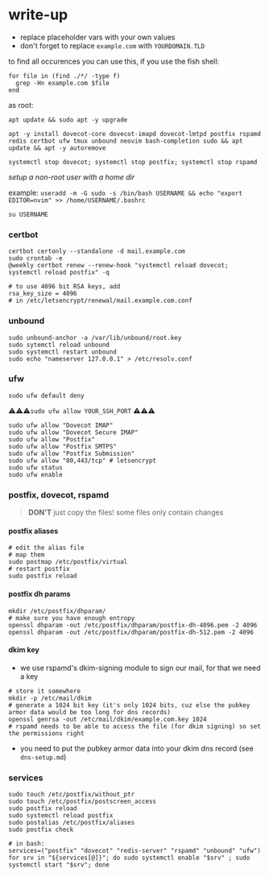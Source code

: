 # write-up

* replace placeholder vars with your own values
* don't forget to replace `example.com` with `YOURDOMAIN.TLD`

to find all occurences you can use this, if you use the fish shell:
```
for file in (find ./*/ -type f)
  grep -Hn example.com $file
end
```

as root:
```
apt update && sudo apt -y upgrade

apt -y install dovecot-core dovecot-imapd dovecot-lmtpd postfix rspamd redis certbot ufw tmux unbound neovim bash-completion sudo && apt update && apt -y autoremove

systemctl stop dovecot; systemctl stop postfix; systemctl stop rspamd
```

*setup a non-root user with a home dir*

example:
`useradd -m -G sudo -s /bin/bash USERNAME && echo "export EDITOR=nvim" >> /home/USERNAME/.bashrc`

`su USERNAME`

### certbot
```
certbot certonly --standalone -d mail.example.com
sudo crontab -e
@weekly certbot renew --renew-hook "systemctl reload dovecot; systemctl reload postfix" -q

# to use 4096 bit RSA keys, add
rsa_key_size = 4096
# in /etc/letsencrypt/renewal/mail.example.com.conf
```


### unbound
```
sudo unbound-anchor -a /var/lib/unbound/root.key
sudo sytemctl reload unbound
sudo systemctl restart unbound
sudo echo "nameserver 127.0.0.1" > /etc/resolv.conf
```

### ufw
`sudo ufw default deny`

⚠️⚠️⚠️`sudo ufw allow YOUR_SSH_PORT` ⚠️⚠️⚠️

```
sudo ufw allow "Dovecot IMAP"
sudo ufw allow "Dovecot Secure IMAP"
sudo ufw allow "Postfix"
sudo ufw allow "Postfix SMTPS"
sudo ufw allow "Postfix Submission"
sudo ufw allow "80,443/tcp" # letsencrypt
sudo ufw status
sudo ufw enable
```

### postfix, dovecot, rspamd
> **DON'T** just copy the files! some files only contain changes

#### postfix aliases
```
# edit the alias file
# map them
sudo postmap /etc/postfix/virtual
# restart postfix
sudo postfix reload
```

#### postfix dh params
```
mkdir /etc/postfix/dhparam/
# make sure you have enough entropy
openssl dhparam -out /etc/postfix/dhparam/postfix-dh-4096.pem -2 4096
openssl dhparam -out /etc/postfix/dhparam/postfix-dh-512.pem -2 4096
```


#### dkim key
* we use rspamd's dkim-signing module to sign our mail, for that we need a key

```
# store it somewhere
mkdir -p /etc/mail/dkim
# generate a 1024 bit key (it's only 1024 bits, cuz else the pubkey armor data would be too long for dns records)
openssl genrsa -out /etc/mail/dkim/example.com.key 1024
# rspamd needs to be able to access the file (for dkim signing) so set the permissions right
```

* you need to put the pubkey armor data into your dkim dns record (see `dns-setup.md`)

### services
```
sudo touch /etc/postfix/without_ptr
sudo touch /etc/postfix/postscreen_access
sudo postfix reload
sudo systemctl reload postfix
sudo postalias /etc/postfix/aliases
sudo postfix check

# in bash:
services=("postfix" "dovecot" "redis-server" "rspamd" "unbound" "ufw")
for srv in "${services[@]}"; do sudo systemctl enable "$srv" ; sudo systemctl start "$srv"; done
```
